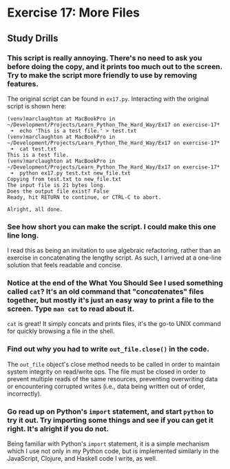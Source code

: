 # Exercise 17: More Files
## Study Drills
### This script is really annoying. There's no need to ask you before doing the copy, and it prints too much out to the screen. Try to make the script more friendly to use by removing features.
The original script can be found in ```ex17.py```. Interacting with the original script is shown here:
```
(venv)marclaughton at MacBookPro in ~/Development/Projects/Learn_Python_The_Hard_Way/Ex17 on exercise-17*
 ➜  echo 'This is a test file.' > test.txt
(venv)marclaughton at MacBookPro in ~/Development/Projects/Learn_Python_The_Hard_Way/Ex17 on exercise-17*
 ➜  cat test.txt
This is a test file.
(venv)marclaughton at MacBookPro in ~/Development/Projects/Learn_Python_The_Hard_Way/Ex17 on exercise-17*
 ➜  python ex17.py test.txt new_file.txt
Copying from test.txt to new_file.txt
The input file is 21 bytes long.
Does the output file exist? False
Ready, hit RETURN to continue, or CTRL-C to abort.

Alright, all done.
```
### See how short you can make the script. I could make this one line long.
I read this as being an invitation to use algebraic refactoring, rather than an exercise in concatenating the lengthy script. As such, I arrived
at a one-line solution that feels readable and concise.

### Notice at the end of the What You Should See I used something called ```cat```? It's an old command that "con*cat*enates" files together, but mostly it's just an easy way to print a file to the screen. Type ```man cat``` to read about it.
```cat``` is great! It simply concats and prints files, it's the go-to UNIX command for quickly browsing a file in the shell.

### Find out why you had to write ```out_file.close()``` in the code.
The ```out_file``` object's close method needs to be called in order to maintain system integrity on read/write ops.
The file must be closed in order to prevent multiple reads of the same resources, preventing overwriting data or
encountering corrupted writes (i.e., data being written out of order, incorrectly).

### Go read up on Python's ```import``` statement, and start ```python``` to try it out. Try importing some things and see if you can get it right. It's alright if you do not.
Being familiar with Python's ```import``` statement, it is a simple mechanism which I use not only in my Python code, but
is implemented similarly in the JavaScript, Clojure, and Haskell code I write, as well.
